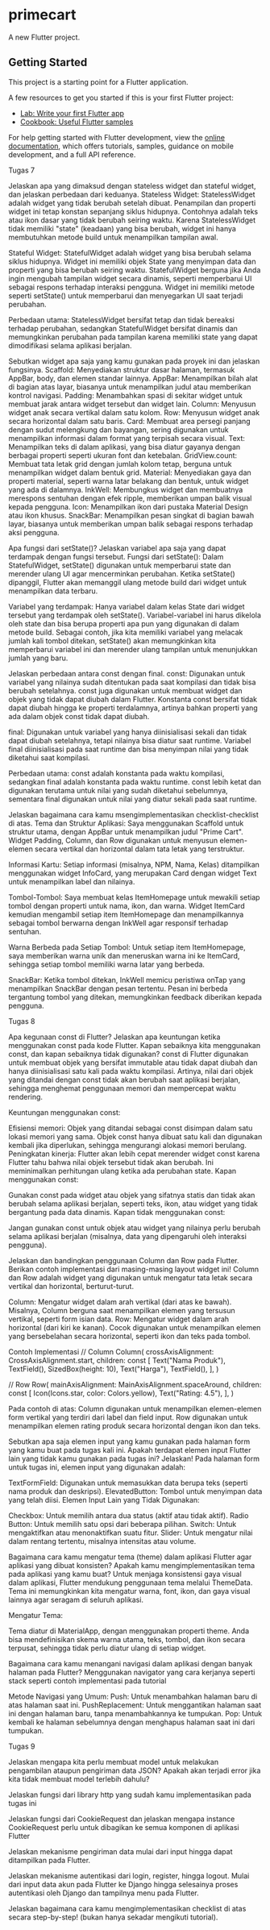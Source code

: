 # primecart

A new Flutter project.

## Getting Started

This project is a starting point for a Flutter application.

A few resources to get you started if this is your first Flutter project:

- [Lab: Write your first Flutter app](https://docs.flutter.dev/get-started/codelab)
- [Cookbook: Useful Flutter samples](https://docs.flutter.dev/cookbook)

For help getting started with Flutter development, view the
[online documentation](https://docs.flutter.dev/), which offers tutorials,
samples, guidance on mobile development, and a full API reference.


Tugas 7

Jelaskan apa yang dimaksud dengan stateless widget dan stateful widget, dan jelaskan perbedaan dari keduanya.
Stateless Widget: StatelessWidget adalah widget yang tidak berubah setelah dibuat. Penampilan dan properti widget ini tetap konstan sepanjang siklus hidupnya. Contohnya adalah teks atau ikon dasar yang tidak berubah seiring waktu. Karena StatelessWidget tidak memiliki "state" (keadaan) yang bisa berubah, widget ini hanya membutuhkan metode build untuk menampilkan tampilan awal.

Stateful Widget: StatefulWidget adalah widget yang bisa berubah selama siklus hidupnya. Widget ini memiliki objek State yang menyimpan data dan properti yang bisa berubah seiring waktu. StatefulWidget berguna jika Anda ingin mengubah tampilan widget secara dinamis, seperti memperbarui UI sebagai respons terhadap interaksi pengguna. Widget ini memiliki metode seperti setState() untuk memperbarui dan menyegarkan UI saat terjadi perubahan.

Perbedaan utama: StatelessWidget bersifat tetap dan tidak bereaksi terhadap perubahan, sedangkan StatefulWidget bersifat dinamis dan memungkinkan perubahan pada tampilan karena memiliki state yang dapat dimodifikasi selama aplikasi berjalan.


Sebutkan widget apa saja yang kamu gunakan pada proyek ini dan jelaskan fungsinya.
Scaffold: Menyediakan struktur dasar halaman, termasuk AppBar, body, dan elemen standar lainnya.
AppBar: Menampilkan bilah alat di bagian atas layar, biasanya untuk menampilkan judul atau memberikan kontrol navigasi.
Padding: Menambahkan spasi di sekitar widget untuk membuat jarak antara widget tersebut dan widget lain.
Column: Menyusun widget anak secara vertikal dalam satu kolom.
Row: Menyusun widget anak secara horizontal dalam satu baris.
Card: Membuat area persegi panjang dengan sudut melengkung dan bayangan, sering digunakan untuk menampilkan informasi dalam format yang terpisah secara visual.
Text: Menampilkan teks di dalam aplikasi, yang bisa diatur gayanya dengan berbagai properti seperti ukuran font dan ketebalan.
GridView.count: Membuat tata letak grid dengan jumlah kolom tetap, berguna untuk menampilkan widget dalam bentuk grid.
Material: Menyediakan gaya dan properti material, seperti warna latar belakang dan bentuk, untuk widget yang ada di dalamnya.
InkWell: Membungkus widget dan membuatnya merespons sentuhan dengan efek ripple, memberikan umpan balik visual kepada pengguna.
Icon: Menampilkan ikon dari pustaka Material Design atau ikon khusus.
SnackBar: Menampilkan pesan singkat di bagian bawah layar, biasanya untuk memberikan umpan balik sebagai respons terhadap aksi pengguna.

Apa fungsi dari setState()? Jelaskan variabel apa saja yang dapat terdampak dengan fungsi tersebut.
Fungsi dari setState(): Dalam StatefulWidget, setState() digunakan untuk memperbarui state dan merender ulang UI agar mencerminkan perubahan. Ketika setState() dipanggil, Flutter akan memanggil ulang metode build dari widget untuk menampilkan data terbaru.

Variabel yang terdampak: Hanya variabel dalam kelas State dari widget tersebut yang terdampak oleh setState(). Variabel-variabel ini harus dikelola oleh state dan bisa berupa properti apa pun yang digunakan di dalam metode build. Sebagai contoh, jika kita memiliki variabel yang melacak jumlah kali tombol ditekan, setState() akan memungkinkan kita memperbarui variabel ini dan merender ulang tampilan untuk menunjukkan jumlah yang baru.


Jelaskan perbedaan antara const dengan final.
const: Digunakan untuk variabel yang nilainya sudah ditentukan pada saat kompilasi dan tidak bisa berubah setelahnya. const juga digunakan untuk membuat widget dan objek yang tidak dapat diubah dalam Flutter. Konstanta const bersifat tidak dapat diubah hingga ke properti terdalamnya, artinya bahkan properti yang ada dalam objek const tidak dapat diubah.

final: Digunakan untuk variabel yang hanya diinisialisasi sekali dan tidak dapat diubah setelahnya, tetapi nilainya bisa diatur saat runtime. Variabel final diinisialisasi pada saat runtime dan bisa menyimpan nilai yang tidak diketahui saat kompilasi.

Perbedaan utama: const adalah konstanta pada waktu kompilasi, sedangkan final adalah konstanta pada waktu runtime. const lebih ketat dan digunakan terutama untuk nilai yang sudah diketahui sebelumnya, sementara final digunakan untuk nilai yang diatur sekali pada saat runtime.


Jelaskan bagaimana cara kamu msengimplementasikan checklist-checklist di atas.
Tema dan Struktur Aplikasi: Saya menggunakan Scaffold untuk struktur utama, dengan AppBar untuk menampilkan judul "Prime Cart". Widget Padding, Column, dan Row digunakan untuk menyusun elemen-elemen secara vertikal dan horizontal dalam tata letak yang terstruktur.

Informasi Kartu: Setiap informasi (misalnya, NPM, Nama, Kelas) ditampilkan menggunakan widget InfoCard, yang merupakan Card dengan widget Text untuk menampilkan label dan nilainya.

Tombol-Tombol: Saya membuat kelas ItemHomepage untuk mewakili setiap tombol dengan properti untuk nama, ikon, dan warna. Widget ItemCard kemudian mengambil setiap item ItemHomepage dan menampilkannya sebagai tombol berwarna dengan InkWell agar responsif terhadap sentuhan.

Warna Berbeda pada Setiap Tombol: Untuk setiap item ItemHomepage, saya memberikan warna unik dan meneruskan warna ini ke ItemCard, sehingga setiap tombol memiliki warna latar yang berbeda.

SnackBar: Ketika tombol ditekan, InkWell memicu peristiwa onTap yang menampilkan SnackBar dengan pesan tertentu. Pesan ini berbeda tergantung tombol yang ditekan, memungkinkan feedback diberikan kepada pengguna.


Tugas 8

Apa kegunaan const di Flutter? Jelaskan apa keuntungan ketika menggunakan const pada kode Flutter. Kapan sebaiknya kita menggunakan const, dan kapan sebaiknya tidak digunakan?
const di Flutter digunakan untuk membuat objek yang bersifat immutable atau tidak dapat diubah dan hanya diinisialisasi satu kali pada waktu kompilasi. Artinya, nilai dari objek yang ditandai dengan const tidak akan berubah saat aplikasi berjalan, sehingga menghemat penggunaan memori dan mempercepat waktu rendering.

Keuntungan menggunakan const:

Efisiensi memori: Objek yang ditandai sebagai const disimpan dalam satu lokasi memori yang sama. Objek const hanya dibuat satu kali dan digunakan kembali jika diperlukan, sehingga mengurangi alokasi memori berulang.
Peningkatan kinerja: Flutter akan lebih cepat merender widget const karena Flutter tahu bahwa nilai objek tersebut tidak akan berubah. Ini meminimalkan perhitungan ulang ketika ada perubahan state.
Kapan menggunakan const:

Gunakan const pada widget atau objek yang sifatnya statis dan tidak akan berubah selama aplikasi berjalan, seperti teks, ikon, atau widget yang tidak bergantung pada data dinamis.
Kapan tidak menggunakan const:

Jangan gunakan const untuk objek atau widget yang nilainya perlu berubah selama aplikasi berjalan (misalnya, data yang dipengaruhi oleh interaksi pengguna).


Jelaskan dan bandingkan penggunaan Column dan Row pada Flutter. Berikan contoh implementasi dari masing-masing layout widget ini!
Column dan Row adalah widget yang digunakan untuk mengatur tata letak secara vertikal dan horizontal, berturut-turut.

Column: Mengatur widget dalam arah vertikal (dari atas ke bawah).
Misalnya, Column berguna saat menampilkan elemen yang tersusun vertikal, seperti form isian data.
Row: Mengatur widget dalam arah horizontal (dari kiri ke kanan).
Cocok digunakan untuk menampilkan elemen yang bersebelahan secara horizontal, seperti ikon dan teks pada tombol.

Contoh Implementasi
// Column
Column(
  crossAxisAlignment: CrossAxisAlignment.start,
  children: const [
    Text("Nama Produk"),
    TextField(),
    SizedBox(height: 10),
    Text("Harga"),
    TextField(),
  ],
)

// Row
Row(
  mainAxisAlignment: MainAxisAlignment.spaceAround,
  children: const [
    Icon(Icons.star, color: Colors.yellow),
    Text("Rating: 4.5"),
  ],
)

Pada contoh di atas:
Column digunakan untuk menampilkan elemen-elemen form vertikal yang terdiri dari label dan field input.
Row digunakan untuk menampilkan elemen rating produk secara horizontal dengan ikon dan teks.


Sebutkan apa saja elemen input yang kamu gunakan pada halaman form yang kamu buat pada tugas kali ini. Apakah terdapat elemen input Flutter lain yang tidak kamu gunakan pada tugas ini? Jelaskan!
Pada halaman form untuk tugas ini, elemen input yang digunakan adalah:

TextFormField: Digunakan untuk memasukkan data berupa teks (seperti nama produk dan deskripsi).
ElevatedButton: Tombol untuk menyimpan data yang telah diisi.
Elemen Input Lain yang Tidak Digunakan:

Checkbox: Untuk memilih antara dua status (aktif atau tidak aktif).
Radio Button: Untuk memilih satu opsi dari beberapa pilihan.
Switch: Untuk mengaktifkan atau menonaktifkan suatu fitur.
Slider: Untuk mengatur nilai dalam rentang tertentu, misalnya intensitas atau volume.


Bagaimana cara kamu mengatur tema (theme) dalam aplikasi Flutter agar aplikasi yang dibuat konsisten? Apakah kamu mengimplementasikan tema pada aplikasi yang kamu buat?
Untuk menjaga konsistensi gaya visual dalam aplikasi, Flutter mendukung penggunaan tema melalui ThemeData. Tema ini memungkinkan kita mengatur warna, font, ikon, dan gaya visual lainnya agar seragam di seluruh aplikasi.

Mengatur Tema:

Tema diatur di MaterialApp, dengan menggunakan properti theme.
Anda bisa mendefinisikan skema warna utama, teks, tombol, dan ikon secara terpusat, sehingga tidak perlu diatur ulang di setiap widget.


Bagaimana cara kamu menangani navigasi dalam aplikasi dengan banyak halaman pada Flutter?
Menggunakan navigator yang cara kerjanya seperti stack seperti contoh implementasi pada tutorial

Metode Navigasi yang Umum:
Push: Untuk menambahkan halaman baru di atas halaman saat ini.
PushReplacement: Untuk menggantikan halaman saat ini dengan halaman baru, tanpa menambahkannya ke tumpukan.
Pop: Untuk kembali ke halaman sebelumnya dengan menghapus halaman saat ini dari tumpukan.


Tugas 9


Jelaskan mengapa kita perlu membuat model untuk melakukan pengambilan ataupun pengiriman data JSON? Apakah akan terjadi error jika kita tidak membuat model terlebih dahulu?



Jelaskan fungsi dari library http yang sudah kamu implementasikan pada tugas ini



Jelaskan fungsi dari CookieRequest dan jelaskan mengapa instance CookieRequest perlu untuk dibagikan ke semua komponen di aplikasi Flutter



Jelaskan mekanisme pengiriman data mulai dari input hingga dapat ditampilkan pada Flutter.



Jelaskan mekanisme autentikasi dari login, register, hingga logout. Mulai dari input data akun pada Flutter ke Django hingga selesainya proses autentikasi oleh Django dan tampilnya menu pada Flutter.



Jelaskan bagaimana cara kamu mengimplementasikan checklist di atas secara step-by-step! (bukan hanya sekadar mengikuti tutorial).


